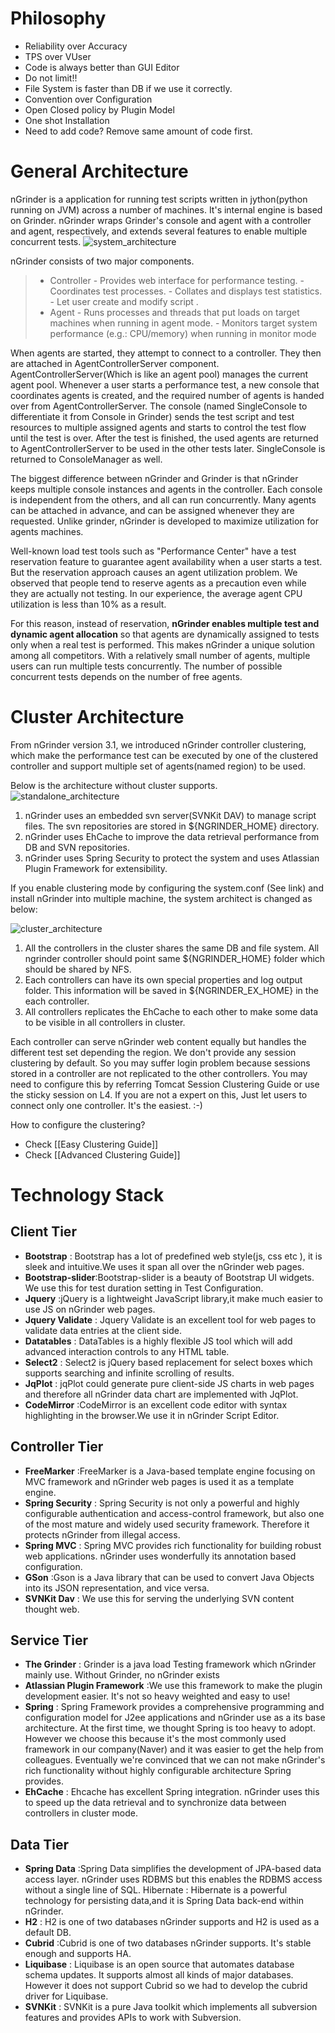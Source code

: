 # Philosophy
- Reliability over Accuracy
- TPS over VUser
- Code is always better than GUI Editor
- Do not limit!!
- File System is faster than DB if we use it correctly.
- Convention over Configuration
- Open Closed policy by Plugin Model
- One shot Installation
- Need to add code? Remove same amount of code first.

# General Architecture
nGrinder is a application for running test scripts written in jython(python running on JVM) across a number of machines. It's internal engine is based on Grinder. nGrinder wraps Grinder's console and agent with a controller and agent, respectively, and extends several features to enable multiple concurrent tests.
![system_architecture](assets/Architecture-29bb2.png)

nGrinder consists of two major components.
> - Controller
	- Provides web interface for performance testing.
	- Coordinates test processes.
	- Collates and displays test statistics.
	- Let user create and modify script .
> - Agent
	- Runs processes and threads that put loads on target machines when running in agent mode.
	- Monitors target system performance (e.g.: CPU/memory) when running in monitor mode

When agents are started, they attempt to connect to a controller. They then are attached in AgentControllerServer component. AgentControllerServer(Which is like an agent pool) manages the current agent pool. Whenever a user starts a performance test, a new console that coordinates agents is created, and the required number of agents is handed over from AgentControllerServer. The console (named SingleConsole to differentiate it from Console in Grinder) sends the test script and test resources to multiple assigned agents and starts to control the test flow until the test is over. After the test is finished, the used agents are returned to AgentControllerServer to be used in the other tests later. SingleConsole is returned to ConsoleManager as well.

The biggest difference between nGrinder and Grinder is that nGrinder keeps multiple console instances and agents in the controller. Each console is independent from the others, and all can run concurrently. Many agents can be attached in advance, and can be assigned whenever they are requested. Unlike grinder, nGrinder is developed to maximize utilization for agents machines.

Well-known load test tools such as "Performance Center" have a test reservation feature to guarantee agent availability when a user starts a test. But the reservation approach causes an agent utilization problem. We observed that people tend to reserve agents as a precaution even while they are actually not testing. In our experience, the average agent CPU utilization is less than 10% as a result.

For this reason, instead of reservation, **nGrinder enables multiple test and dynamic agent allocation** so that agents are dynamically assigned to tests only when a real test is performed. This makes nGrinder a unique solution among all competitors. With a relatively small number of agents, multiple users can run multiple tests concurrently. The number of possible concurrent tests depends on the number of free agents.

# Cluster Architecture
From nGrinder version 3.1, we introduced nGrinder controller clustering, which make the performance test can be executed by one of the clustered controller and support multiple set of agents(named region) to be used.

Below is the architecture without cluster supports.
![standalone_architecture](assets/Architecture-5c692.png)

1. nGrinder uses an embedded svn server(SVNKit DAV) to manage script files. The svn repositories are stored in ${NGRINDER_HOME} directory.
2. nGrinder uses EhCache to improve the data retrieval performance from DB and SVN repositories.
3. nGrinder uses Spring Security to protect the system and uses Atlassian Plugin Framework for extensibility.

If you enable clustering mode by configuring the system.conf (See link) and install nGrinder into multiple machine, the system architect is changed as below:

![cluster_architecture](assets/Architecture-4913e.png)

1. All the controllers in the cluster shares the same DB and file system. All ngrinder controller should point same ${NGRINDER_HOME} folder which should be shared by NFS.
2. Each controllers can have its own special properties and log output folder. This information will be saved in ${NGRINDER_EX_HOME} in the each controller.
3. All controllers replicates the EhCache to each other to make some data to be visible in all controllers in cluster.

Each controller can serve nGrinder web content equally but handles the different test set depending the region. We don't provide any session clustering by default. So you may suffer login problem because sessions stored in a controller are not replicated to the other controllers. You may need to configure this by referring Tomcat Session Clustering Guide or use the sticky session on L4. If you are not a expert on this, Just let users to connect only one controller. It's the easiest. :-)

How to configure the clustering?
- Check [[Easy Clustering Guide]]
- Check [[Advanced Clustering Guide]]

# Technology Stack
## Client Tier
- **Bootstrap** : Bootstrap has a lot of predefined web style(js, css etc ), it is sleek and intuitive.We uses it span all over the nGrinder web pages.
- **Bootstrap-slider**:Bootstrap-slider is a beauty of Bootstrap UI widgets. We use this for test duration setting in Test Configuration.
- **Jquery** :jQuery is a lightweight JavaScript library,it make much easier to use JS on nGrinder web pages.
- **Jquery Validate** : Jquery Validate is an excellent tool for web pages to validate data entries at the client side.
- **Datatables** : DataTables is a highly flexible JS tool which will add advanced interaction controls to any HTML table.
- **Select2** : Select2 is jQuery based replacement for select boxes which supports searching and infinite scrolling of results.
- **JqPlot** :  jqPlot could generate pure client-side JS charts in web pages and therefore all nGrinder data chart are implemented with JqPlot.
- **CodeMirror** :CodeMirror is an excellent code editor with syntax highlighting in the browser.We use it in nGrinder Script Editor.

## Controller Tier
- **FreeMarker** :FreeMarker is a Java-based template engine focusing on MVC framework and nGrinder web pages is used it as a template engine.
- **Spring Security** :  Spring Security is not only a powerful and highly configurable authentication and access-control framework, but also one of the most mature and widely used security framework. Therefore it protects nGrinder from illegal access.
- **Spring MVC** : Spring MVC provides rich functionality for building robust web applications. nGrinder uses wonderfully its annotation based configuration.
- **GSon** :Gson is a Java library that can be used to convert Java Objects into its JSON representation, and vice versa.
- **SVNKit Dav** : We use this for serving the underlying SVN content thought web.

## Service Tier
- **The Grinder** : Grinder is a java load Testing framework which nGrinder mainly use. Without Grinder, no nGrinder exists
- **Atlassian Plugin Framework** :We use this framework to make the plugin development easier. It's not so heavy weighted and easy to use!
- **Spring**  : Spring Framework provides a comprehensive programming and configuration model for J2ee applications and nGrinder use as a its base architecture. At the first time, we thought Spring is too heavy to adopt. However we choose this because it's the most commonly used framework in our company(Naver) and it was easier to get the help from colleagues. Eventually we're convinced that we can not make nGrinder's rich functionality without highly configurable architecture Spring provides.
- **EhCache** : Ehcache has excellent Spring integration. nGrinder uses this to speed up the data retrieval and to synchronize data between controllers in cluster mode.

## Data Tier
- **Spring Data** :Spring Data simplifies the development of JPA-based data access layer. nGrinder uses RDBMS but this enables the RDBMS access without a single line of SQL.
Hibernate : Hibernate is a powerful technology for persisting data,and it is Spring Data back-end within nGrinder.
- **H2** : H2 is one of two databases nGrinder supports and H2 is used as a default DB.
- **Cubrid** :Cubrid is one of two databases nGrinder supports. It's stable enough and supports HA.
- **Liquibase** : Liquibase is an open source that automates database schema updates. It supports almost all kinds of major databases. However it does not support Cubrid so we had to develop the cubrid driver for Liquibase.
- **SVNKit** : SVNKit is a pure Java toolkit which implements all subversion features and provides APIs to work with Subversion.
